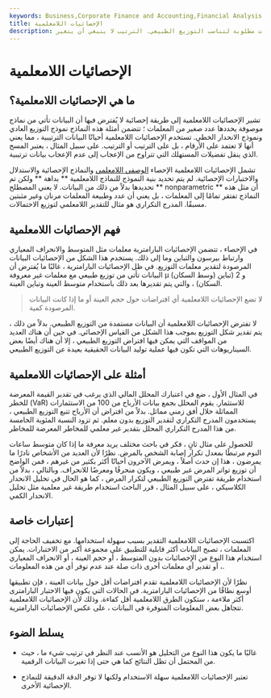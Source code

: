 ```yaml
---
keywords: Business,Corporate Finance and Accounting,Financial Analysis
title: الإحصائيات اللامعلمية
description: تشير الإحصائيات اللامعلمية إلى طريقة إحصائية لا تكون فيها البيانات مطلوبة لتناسب التوزيع الطبيعي. الترتيب لا ينبغي أن يتغير.
---
```


# الإحصائيات اللامعلمية
## ما هي الإحصائيات اللامعلمية؟

تشير الإحصائيات اللامعلمية إلى طريقة إحصائية لا يُفترض فيها أن البيانات تأتي من نماذج موصوفة يحددها عدد صغير من المعلمات ؛ تتضمن أمثلة هذه النماذج نموذج التوزيع العادي ونموذج الانحدار الخطي. تستخدم الإحصائيات اللامعلمية أحيانًا البيانات الترتيبية ، مما يعني أنها لا تعتمد على الأرقام ، بل على الترتيب أو الترتيب. على سبيل المثال ، يعتبر المسح الذي ينقل تفضيلات المستهلك التي تتراوح من الإعجاب إلى عدم الإعجاب بيانات ترتيبية.

تشمل الإحصائيات اللامعلمية الإحصاء [الوصفي اللامعلمي](/descriptive_statistics) والنماذج الإحصائية والاستدلال والاختبارات الإحصائية. لم يتم تحديد بنية النموذج للنماذج اللامعلمية ** بداهة ** ولكن تم تحديدها بدلاً من ذلك من البيانات. لا يعني المصطلح ** nonparametric ** أن مثل هذه النماذج تفتقر تمامًا إلى المعلمات ، بل يعني أن عدد وطبيعة المعلمات مرنان وغير مثبتين مسبقًا. المدرج التكراري هو مثال للتقدير اللامعلمي لتوزيع الاحتمالات.

## فهم الإحصائيات اللامعلمية

في الإحصاء ، تتضمن الإحصائيات البارامترية معلمات مثل المتوسط والانحراف المعياري وارتباط بيرسون والتباين وما إلى ذلك. يستخدم هذا الشكل من الإحصائيات البيانات المرصودة لتقدير معلمات التوزيع. في ظل الإحصائيات البارامترية ، غالبًا ما يُفترض أن البيانات تأتي من توزيع طبيعي مع معلمات غير معروفة μ (وسط السكان) و 2 (تباين السكان) ، والتي يتم تقديرها بعد ذلك باستخدام متوسط العينة وتباين العينة.

> لا تضع الإحصائيات اللامعلمية أي افتراضات حول حجم العينة أو ما إذا كانت البيانات المرصودة كمية.

>

لا تفترض الإحصائيات اللامعلمية أن البيانات مستمدة من التوزيع الطبيعي. بدلاً من ذلك ، يتم تقدير شكل التوزيع بموجب هذا الشكل من القياس الإحصائي. في حين أن هناك العديد من المواقف التي يمكن فيها افتراض التوزيع الطبيعي ، إلا أن هناك أيضًا بعض السيناريوهات التي تكون فيها عملية توليد البيانات الحقيقية بعيدة عن التوزيع الطبيعي.

## أمثلة على الإحصائيات اللامعلمية

في المثال الأول ، ضع في اعتبارك المحلل المالي الذي يرغب في تقدير القيمة المعرضة للخطر (VaR) للاستثمار. يقوم المحلل بجمع بيانات الأرباح من 100 من الاستثمارات المماثلة خلال أفق زمني مماثل. بدلاً من افتراض أن الأرباح تتبع التوزيع الطبيعي ، يستخدمون المدرج التكراري لتقدير التوزيع بدون معلم. ثم تزود النسبة المئوية الخامسة من هذا المدرج التكراري المحلل بتقدير غير معلمي للمخاطر المعرضة للمخاطر.

للحصول على مثال ثانٍ ، فكر في باحث مختلف يريد معرفة ما إذا كان متوسط ساعات النوم مرتبطًا بمعدل تكرار إصابة الشخص بالمرض. نظرًا لأن العديد من الأشخاص نادرًا ما يمرضون ، هذا إن حدث أصلاً ، ويمرض الآخرون أحيانًا أكثر بكثير من غيرهم ، فمن الواضح أن توزيع تواتر المرض غير طبيعي ، ويكون منحرفًا ومعرضًا للانحراف. وبالتالي ، بدلاً من استخدام طريقة تفترض التوزيع الطبيعي لتكرار المرض ، كما هو الحال في تحليل الانحدار الكلاسيكي ، على سبيل المثال ، قرر الباحث استخدام طريقة غير معلمية مثل تحليل الانحدار الكمي.

## إعتبارات خاصة

اكتسبت الإحصائيات اللامعلمية التقدير بسبب سهولة استخدامها. مع تخفيف الحاجة إلى المعلمات ، تصبح البيانات أكثر قابلية للتطبيق على مجموعة أكبر من الاختبارات. يمكن استخدام هذا النوع من الإحصائيات بدون المتوسط ، أو حجم العينة ، أو الانحراف المعياري ، أو تقدير أي معلمات أخرى ذات صلة عند عدم توفر أي من هذه المعلومات.

نظرًا لأن الإحصائيات اللامعلمية تقدم افتراضات أقل حول بيانات العينة ، فإن تطبيقها أوسع نطاقًا من الإحصائيات البارامترية. في الحالات التي يكون فيها الاختبار البارامترى أكثر ملاءمة ، ستكون الطرق اللامعلمية أقل كفاءة. وذلك لأن الإحصائيات اللامعلمية تتجاهل بعض المعلومات المتوفرة في البيانات ، على عكس الإحصائيات البارامترية.

## يسلط الضوء

- غالبًا ما يكون هذا النوع من التحليل هو الأنسب عند النظر في ترتيب شيء ما ، حيث من المحتمل أن تظل النتائج كما هي حتى إذا تغيرت البيانات الرقمية.

- تعتبر الإحصائيات اللامعلمية سهلة الاستخدام ولكنها لا توفر الدقة الدقيقة للنماذج الإحصائية الأخرى.

